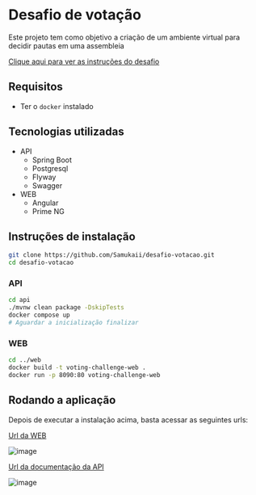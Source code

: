 # Desafio de votação
Este projeto tem como objetivo a criação de um ambiente virtual para decidir pautas em uma assembleia

[Clique aqui para ver as instruções do desafio](https://github.com/Samukaii/desafio-votacao/blob/main/challenge-instructions.md)

## Requisitos
- Ter o `docker` instalado

## Tecnologias utilizadas
- API
  - Spring Boot
  - Postgresql
  - Flyway
  - Swagger
- WEB
  - Angular
  - Prime NG

## Instruções de instalação
```sh
git clone https://github.com/Samukaii/desafio-votacao.git
cd desafio-votacao
```
### API
```sh
cd api
./mvnw clean package -DskipTests
docker compose up
# Aguardar a inicialização finalizar
```
### WEB
```sh
cd ../web
docker build -t voting-challenge-web .
docker run -p 8090:80 voting-challenge-web
```

## Rodando a aplicação

Depois de executar a instalação acima, basta acessar as seguintes urls:

[Url da WEB](http://localhost:8090)

![image](https://github.com/Samukaii/desafio-votacao/assets/54710691/da98a340-838f-4c43-ae87-ee84aad788dd)

[Url da documentação da API](http://localhost:8080/swagger-ui/index.html#)

![image](https://github.com/Samukaii/desafio-votacao/assets/54710691/e12aa178-124a-4fc3-9880-76a9740eff7c)

